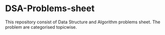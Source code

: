 # DSA-Problems-sheet
This repository consist of Data Structure and Algorithm problems sheet.
The problem are categorised topicwise.
